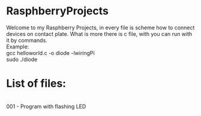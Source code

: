 # RasphberryProjects

Welcome to my Rasphberry Projects, in every file is scheme how to connect devices on contact plate. What is more there is c file, with you can run with it by commands.
<br />Example:
<br />gcc helloworld.c -o diode -lwiringPi
<br />sudo ./diode

# List of files:
<br />001 - Program with flashing LED
